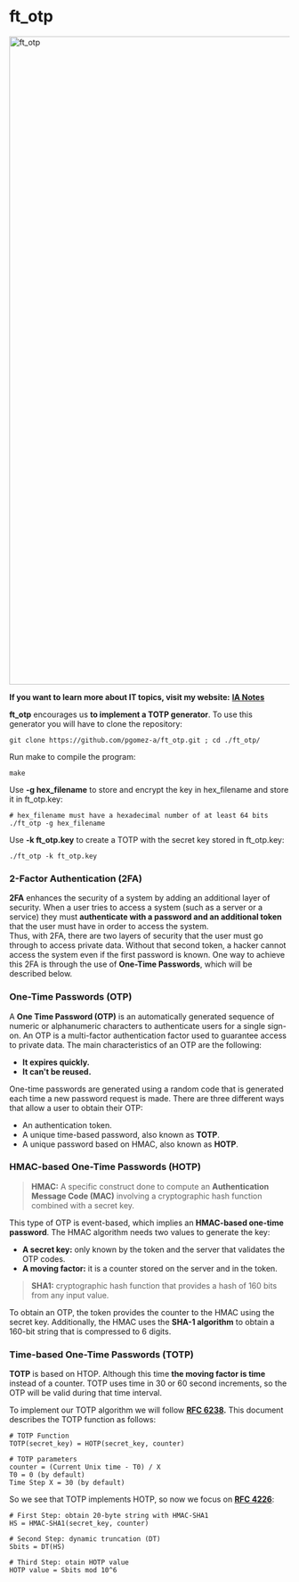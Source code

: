 # ft_otp

<img width="1163" alt="ft_otp" src="https://user-images.githubusercontent.com/74931024/166148833-a791b2cd-327b-42bf-ae4b-b1e75fb4fac4.png">

**If you want to learn more about IT topics, visit my website:** [**IA Notes**](https://ia-notes.com/)

**ft_otp** encourages us **to implement a TOTP generator**. To use this generator you will have to clone the repository:

    git clone https://github.com/pgomez-a/ft_otp.git ; cd ./ft_otp/
    
Run make to compile the program:

    make
    
Use **-g hex_filename** to store and encrypt the key in hex_filename and store it in ft_otp.key:

    # hex_filename must have a hexadecimal number of at least 64 bits
    ./ft_otp -g hex_filename
    
Use **-k ft_otp.key** to create a TOTP with the secret key stored in ft_otp.key:

    ./ft_otp -k ft_otp.key

### 2-Factor Authentication (2FA)
**2FA** enhances the security of a system by adding an additional layer of security. When a user tries to access a system (such as a server or a service) they must **authenticate with a password and an additional token** that the user must have in order to access the system.<br>
Thus, with 2FA, there are two layers of security that the user must go through to access private data. Without that second token, a hacker cannot access the system even if the first password is known. One way to achieve this 2FA is through the use of **One-Time Passwords**, which will be described below.

### One-Time Passwords (OTP)
A **One Time Password (OTP)** is an automatically generated sequence of numeric or alphanumeric characters to authenticate users for a single sign-on. An OTP is a multi-factor authentication factor used to guarantee access to private data. The main characteristics of an OTP are the following:
- **It expires quickly.**
- **It can't be reused.**

One-time passwords are generated using a random code that is generated each time a new password request is made. There are three different ways that allow a user to obtain their OTP:
- An authentication token.
- A unique time-based password, also known as **TOTP**.
- A unique password based on HMAC, also known as **HOTP**.

### HMAC-based One-Time Passwords (HOTP)

> **HMAC:** A specific construct done to compute an **Authentication Message Code (MAC)** involving a cryptographic hash function combined with a secret key.

This type of OTP is event-based, which implies an **HMAC-based one-time password**. The HMAC algorithm needs two values to generate the key:
- **A secret key:** only known by the token and the server that validates the OTP codes.
- **A moving factor:** it is a counter stored on the server and in the token.

> **SHA1:** cryptographic hash function that provides a hash of 160 bits from any input value.

To obtain an OTP, the token provides the counter to the HMAC using the secret key. Additionally, the HMAC uses the **SHA-1 algorithm** to obtain a 160-bit string that is compressed to 6 digits.

### Time-based One-Time Passwords (TOTP)
**TOTP** is based on HTOP. Although this time **the moving factor is time** instead of a counter. TOTP uses time in 30 or 60 second increments, so the OTP will be valid during that time interval.<br>

To implement our TOTP algorithm we will follow **[RFC 6238](https://datatracker.ietf.org/doc/html/rfc6238#section-4.2).** This document describes the TOTP function as follows:

    # TOTP Function
    TOTP(secret_key) = HOTP(secret_key, counter)
    
    # TOTP parameters
    counter = (Current Unix time - T0) / X
    T0 = 0 (by default)
    Time Step X = 30 (by default)
    
So we see that TOTP implements HOTP, so now we focus on **[RFC 4226](https://datatracker.ietf.org/doc/html/rfc4226#section-5.3)**:

    # First Step: obtain 20-byte string with HMAC-SHA1
    HS = HMAC-SHA1(secret_key, counter)
    
    # Second Step: dynamic truncation (DT)
    Sbits = DT(HS)
    
    # Third Step: otain HOTP value
    HOTP value = Sbits mod 10^6
